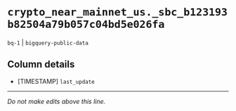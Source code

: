 # `crypto_near_mainnet_us._sbc_b123193b82504a79b057c04bd5e026fa`
`bq-1` | `bigquery-public-data`

## Column details
* [TIMESTAMP] `last_update`

-------------------------------------------------------------------------------
*Do not make edits above this line.*
